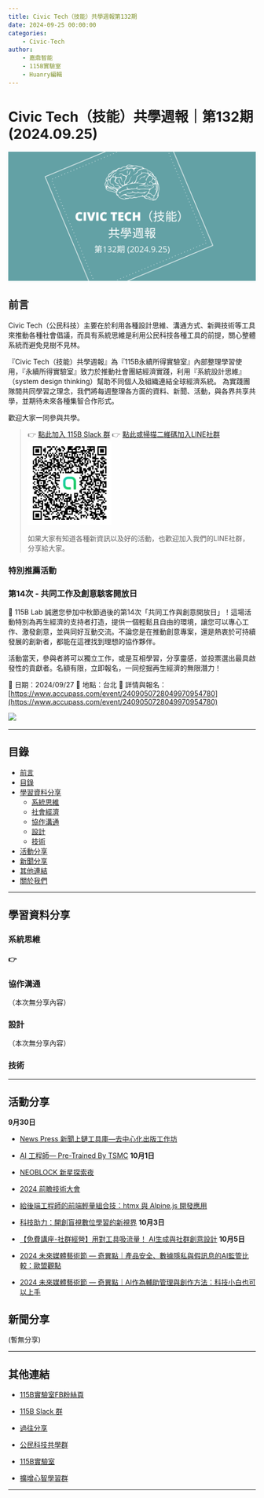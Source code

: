 ```yaml
---
title: Civic Tech（技能）共學週報第132期
date: 2024-09-25 00:00:00
categories:
	- Civic-Tech
author:
	- 嘉鼎智能
	- 115B實驗室
	- Huanry編輯
---
```

# Civic Tech（技能）共學週報｜第132期 (2024.09.25)

![Civic-Tech-132](/img/ct/132.png)

## 前言

Civic Tech（公民科技）主要在於利用各種設計思維、溝通方式、新興技術等工具來推動各種社會倡議，而具有系統思維是利用公民科技各種工具的前提，關心整體系統而避免見樹不見林。

『Civic Tech（技能）共學週報』為『115B永續所得實驗室』內部整理學習使用，『永續所得實驗室』致力於推動社會團結經濟實踐，利用『系統設計思維』（system design thinking）幫助不同個人及組織連結全球經濟系統。
為實踐團隊間共同學習之理念，我們將每週整理各方面的資料、新聞、活動，與各界共享共學，並期待未來各種集智合作形式。

歡迎大家一同參與共學。

>👉  [點此加入 115B Slack 群](https://bit.ly/Slack115b)
>👉  [點此或掃描二維碼加入LINE社群](https://line.me/ti/g2/Dj4AkbdDsY6o4D_CdDUB6Q)
>[![公民科技共學群](/img/產品共學群.jpg)](https://line.me/ti/g2/Dj4AkbdDsY6o4D_CdDUB6Q)
>
>如果大家有知道各種新資訊以及好的活動，也歡迎加入我們的LINE社群，分享給大家。


### 特別推薦活動

### 第14次 - 共同工作及創意駭客開放日

🎉 115B Lab 誠邀您參加中秋節過後的第14次「共同工作與創意開放日」！這場活動特別為再生經濟的支持者打造，提供一個輕鬆且自由的環境，讓您可以專心工作、激發創意，並與同好互動交流。不論您是在推動創意專案，還是熱衷於可持續發展的創新者，都能在這裡找到理想的協作夥伴。

活動當天，參與者將可以獨立工作，或是互相學習，分享靈感，並投票選出最具啟發性的貢獻者。名額有限，立即報名，一同挖掘再生經濟的無限潛力！

📅 日期：2024/09/27
📍 地點：台北
🔗 詳情與報名：[https://www.accupass.com/event/2409050728049970954780](https://www.accupass.com/event/2409050728049970954780)

[![](https://static.accupass.com/eventbanner/2404290709301040746221.jpg)](https://www.accupass.com/event/2409050728049970954780)

---
## 目錄
- [前言](#前言)
- [目錄](#目錄)
- [學習資料分享](#學習資料分享)
	- [系統思維](#系統思維)
	- [社會經濟](#社會經濟)
	- [協作溝通](#協作溝通)
	- [設計](#設計)
	- [技術](#技術)
- [活動分享](#活動分享)
- [新聞分享](#新聞分享)
- [其他連結](#其他連結)
- [關於我們](#關於我們)

---
## 學習資料分享
### 系統思維

#### 👉 &emsp; 


### 協作溝通

（本次無分享內容）

### 設計

（本次無分享內容）

### 技術



---
## 活動分享

**9月30日**
- [News Press 新聞上鏈工具庫—去中心化出版工作坊](https://www.accupass.com/event/2409021344585531163610)

- [AI 工程師— Pre-Trained By TSMC](https://www.accupass.com/event/2408181420559068361750)
**10月1日**
- [NEOBLOCK 新星探索夜](https://lu.ma/gxqy8nqw)

- [2024 前瞻技術大會](https://www.accupass.com/event/2408070313071637896308)

- [給後端工程師的前端輕量組合技：htmx 與 Alpine.js 開發應用](https://www.accupass.com/event/2409160933101037517514)

- [科技助力：開創盲視數位學習的新視界](https://www.accupass.com/event/2408300922331187496702)
**10月3日**
- [【免費講座-社群經營】用對工具吸流量！ AI生成與社群創意設計](https://www.accupass.com/event/2409220648111158452858)
**10月5日**
- [2024 未來媒體藝術節 — 奇異點｜產品安全、數據隱私與假訊息的AI監管比較：歐盟觀點](https://www.accupass.com/event/2409190639561700612860)

- [2024 未來媒體藝術節 — 奇異點｜AI作為輔助管理與創作方法：科技小白也可以上手](https://www.accupass.com/event/2409241324471040919021)


## 新聞分享

(暫無分享)

---
## 其他連結

- [115B實驗室FB粉絲頁](https://www.facebook.com/%E6%B0%B8%E7%BA%8C%E6%89%80%E5%BE%97%E5%AF%A6%E9%A9%97%E5%AE%A4-102916798609139)

- [115B Slack 群](https://bit.ly/Slack115b)

- [過往分享](/categories/Civic-Tech)

- [公民科技共學群](https://line.me/ti/g2/Dj4AkbdDsY6o4D_CdDUB6Q?utm_source=invitation&utm_medium=link_copy&utm_campaign=default)

- [115B實驗室](https://line.me/ti/g2/asPFU-0w4o9MIRSBdb4gtg?utm_source=invitation&utm_medium=link_copy&utm_campaign=default)

- [擴增心智學習群](https://line.me/ti/g2/asPFU-0w4o9MIRSBdb4gtg?utm_source=invitation&utm_medium=link_copy&utm_campaign=default)

---